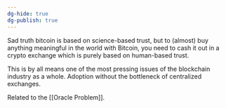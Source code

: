 ```yaml
---
dg-hide: true
dg-publish: true
---
```

Sad truth bitcoin is based on science-based trust, but to (almost) buy anything meaningful in the world with Bitcoin, you need to cash it out in a crypto exchange which is purely based on human-based trust.

This is by all means one of the most pressing issues of the blockchain industry as a whole. Adoption without the bottleneck of centralized exchanges.  

Related to the [[Oracle Problem]].